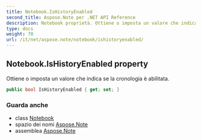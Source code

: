 ```yaml
---
title: Notebook.IsHistoryEnabled
second_title: Aspose.Note per .NET API Reference
description: Notebook proprietà. Ottiene o imposta un valore che indica se la cronologia è abilitata.
type: docs
weight: 70
url: /it/net/aspose.note/notebook/ishistoryenabled/
---
```

## Notebook.IsHistoryEnabled property

Ottiene o imposta un valore che indica se la cronologia è abilitata.

```csharp
public bool IsHistoryEnabled { get; set; }
```

### Guarda anche

* class [Notebook](../)
* spazio dei nomi [Aspose.Note](../../notebook/)
* assemblea [Aspose.Note](../../../)


